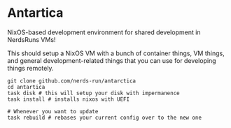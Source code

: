 # Antartica

NixOS-based development environment for shared development in NerdsRuns VMs!

This should setup a NixOS VM with a bunch of container things, VM things, and general development-related things that you can use for developing things remotely.

```shell
git clone github.com/nerds-run/antarctica
cd antartica
task disk # this will setup your disk with impermanence 
task install # installs nixos with UEFI

# Whenever you want to update
task rebuild # rebases your current config over to the new one
```
